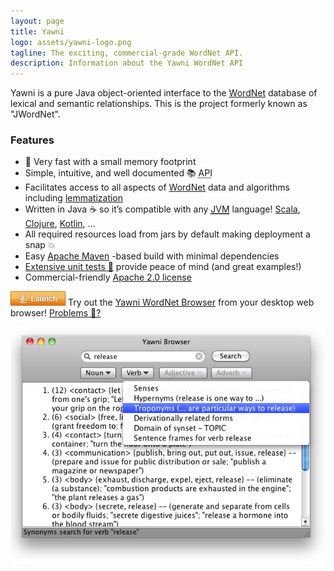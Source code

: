 ```yaml
---
layout: page
title: Yawni
logo: assets/yawni-logo.png
tagline: The exciting, commercial-grade WordNet API.
description: Information about the Yawni WordNet API
---
```


Yawni is a pure Java object-oriented interface to the [WordNet](whats_wordnet.html) database of lexical and semantic relationships. <span class="text-muted">This is the project formerly known as "JWordNet"</span>.

### Features
- 🚀 Very fast with a small memory footprint
- Simple, intuitive, and well documented 📚 <abbr title="Application Programming Interface">API</abbr>
- Facilitates access to all aspects of [WordNet](whats_wordnet.html) data and algorithms including [lemmatization](https://en.wikipedia.org/wiki/Lemmatisation)
- Written in Java ☕ so it’s compatible with any <abbr title="Java Virtual Machine"><a href="https://en.wikipedia.org/wiki/Java_virtual_machine">JVM</a></abbr> language! [Scala](https://www.scala-lang.org/), [Clojure](https://clojure.org/), [Kotlin](https://kotlinlang.org/), …
- All required resources load from jars by default making deployment a snap 💥
- Easy [Apache Maven](https://maven.apache.org/) -based build with minimal dependencies
- [Extensive unit tests 🧪](https://github.com/nezda/yawni/tree/main/api/src/test/java/org/yawni/) provide peace of mind (and great examples!)
- Commercial-friendly [Apache 2.0 license](https://www.apache.org/licenses/LICENSE-2.0)

[![alt text](assets/webstart.png "Launch the Yawni WordNet Browser")](assets/yawni.jnlp) Try out the [Yawni WordNet Browser](gui_wordnet_browser.html) from your desktop web browser! [Problems 🥺?](help_yawni_browser_jnlp.html)

![alt text](assets/release_2.0_mac_screenshot.png "Yawni WordNetBrowser 2.0 Screenshot")
